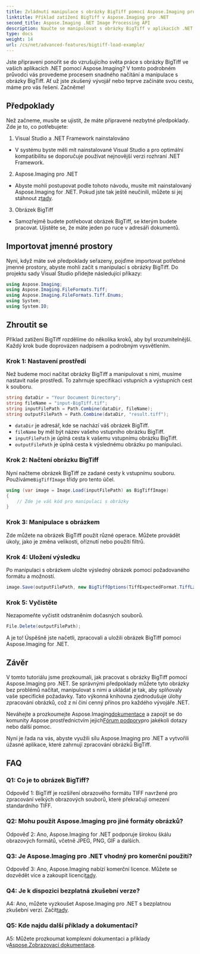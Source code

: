 ```yaml
---
title: Zvládnutí manipulace s obrázky BigTiff pomocí Aspose.Imaging pro .NET
linktitle: Příklad zatížení BigTiff v Aspose.Imaging pro .NET
second_title: Aspose.Imaging .NET Image Processing API
description: Naučte se manipulovat s obrázky BigTiff v aplikacích .NET pomocí Aspose.Imaging pro .NET. Postupujte podle našeho podrobného průvodce pro bezproblémovou manipulaci s obrázky.
type: docs
weight: 14
url: /cs/net/advanced-features/bigtiff-load-example/
---
```

Jste připraveni ponořit se do vzrušujícího světa práce s obrázky BigTiff ve vašich aplikacích .NET pomocí Aspose.Imaging? V tomto podrobném průvodci vás provedeme procesem snadného načítání a manipulace s obrázky BigTiff. Ať už jste zkušený vývojář nebo teprve začínáte svou cestu, máme pro vás řešení. Začněme!

## Předpoklady

Než začneme, musíte se ujistit, že máte připravené nezbytné předpoklady. Zde je to, co potřebujete:

1. Visual Studio a .NET Framework nainstalováno
- V systému byste měli mít nainstalované Visual Studio a pro optimální kompatibilitu se doporučuje používat nejnovější verzi rozhraní .NET Framework.

2. Aspose.Imaging pro .NET
-  Abyste mohli postupovat podle tohoto návodu, musíte mít nainstalovaný Aspose.Imaging for .NET. Pokud jste tak ještě neučinili, můžete si jej stáhnout z[tady](https://releases.aspose.com/imaging/net/).

3. Obrázek BigTiff
- Samozřejmě budete potřebovat obrázek BigTiff, se kterým budete pracovat. Ujistěte se, že máte jeden po ruce v adresáři dokumentů.

## Importovat jmenné prostory

Nyní, když máte své předpoklady seřazeny, pojďme importovat potřebné jmenné prostory, abyste mohli začít s manipulací s obrázky BigTiff. Do projektu sady Visual Studio přidejte následující příkazy:

```csharp
using Aspose.Imaging;
using Aspose.Imaging.FileFormats.Tiff;
using Aspose.Imaging.FileFormats.Tiff.Enums;
using System;
using System.IO;
```

## Zhroutit se

Příklad zatížení BigTiff rozdělíme do několika kroků, aby byl srozumitelnější. Každý krok bude doprovázen nadpisem a podrobným vysvětlením.

### Krok 1: Nastavení prostředí

Než budeme moci načítat obrázky BigTiff a manipulovat s nimi, musíme nastavit naše prostředí. To zahrnuje specifikaci vstupních a výstupních cest k souboru.

```csharp
string dataDir = "Your Document Directory";
string fileName = "input-BigTiff.tif";
string inputFilePath = Path.Combine(dataDir, fileName);
string outputFilePath = Path.Combine(dataDir, "result.tiff");
```

- `dataDir` je adresář, kde se nachází váš obrázek BigTiff.
- `fileName` by měl být název vašeho vstupního obrázku BigTiff.
- `inputFilePath` je úplná cesta k vašemu vstupnímu obrázku BigTiff.
- `outputFilePath` je úplná cesta k výslednému obrázku po manipulaci.

### Krok 2: Načtení obrázku BigTiff

 Nyní načteme obrázek BigTiff ze zadané cesty k vstupnímu souboru. Používáme`BigTiffImage` třídy pro tento účel.

```csharp
using (var image = Image.Load(inputFilePath) as BigTiffImage)
{
    // Zde je váš kód pro manipulaci s obrázky
}
```

### Krok 3: Manipulace s obrázkem

Zde můžete na obrázek BigTiff použít různé operace. Můžete provádět úkoly, jako je změna velikosti, oříznutí nebo použití filtrů.

### Krok 4: Uložení výsledku

Po manipulaci s obrázkem uložte výsledný obrázek pomocí požadovaného formátu a možností.

```csharp
image.Save(outputFilePath, new BigTiffOptions(TiffExpectedFormat.TiffLzwRgba));
```

### Krok 5: Vyčistěte

Nezapomeňte vyčistit odstraněním dočasných souborů.

```csharp
File.Delete(outputFilePath);
```

A je to! Úspěšně jste načetli, zpracovali a uložili obrázek BigTiff pomocí Aspose.Imaging for .NET.

## Závěr

V tomto tutoriálu jsme prozkoumali, jak pracovat s obrázky BigTiff pomocí Aspose.Imaging pro .NET. Se správnými předpoklady můžete tyto obrázky bez problémů načítat, manipulovat s nimi a ukládat je tak, aby splňovaly vaše specifické požadavky. Tato výkonná knihovna zjednodušuje úlohy zpracování obrázků, což z ní činí cenný přínos pro každého vývojáře .NET.

 Neváhejte a prozkoumejte Aspose.Imaging[dokumentace](https://reference.aspose.com/imaging/net/) a zapojit se do komunity Aspose prostřednictvím jejich[Fórum podpory](https://forum.aspose.com/)pro jakékoli dotazy nebo další pomoc.

Nyní je řada na vás, abyste využili sílu Aspose.Imaging pro .NET a vytvořili úžasné aplikace, které zahrnují zpracování obrázků BigTiff.

## FAQ

### Q1: Co je to obrázek BigTiff?

Odpověď 1: BigTiff je rozšíření obrazového formátu TIFF navržené pro zpracování velkých obrazových souborů, které překračují omezení standardního TIFF.

### Q2: Mohu použít Aspose.Imaging pro jiné formáty obrázků?

Odpověď 2: Ano, Aspose.Imaging for .NET podporuje širokou škálu obrazových formátů, včetně JPEG, PNG, GIF a dalších.

### Q3: Je Aspose.Imaging pro .NET vhodný pro komerční použití?

 Odpověď 3: Ano, Aspose.Imaging nabízí komerční licence. Můžete se dozvědět více a zakoupit licenci[tady](https://purchase.aspose.com/buy).

### Q4: Je k dispozici bezplatná zkušební verze?

 A4: Ano, můžete vyzkoušet Aspose.Imaging pro .NET s bezplatnou zkušební verzí. Začít[tady](https://releases.aspose.com/).

### Q5: Kde najdu další příklady a dokumentaci?

 A5: Můžete prozkoumat komplexní dokumentaci a příklady v[Aspose.Zobrazovací dokumentace](https://reference.aspose.com/imaging/net/).